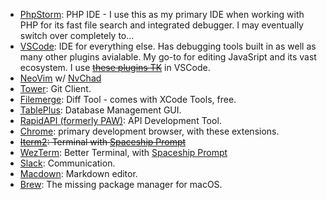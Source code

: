 * [PhpStorm](https://www.jetbrains.com/phpstorm/): PHP IDE - I use this as my primary IDE when working with PHP for its fast file search and integrated debugger. I may eventually switch over completely to...
* [VSCode](https://code.visualstudio.com/): IDE for everything else. Has debugging tools built in as well as many other plugins avialable. My go-to for editing JavaSript and its vast ecosystem. I use ~~[these plugins TK](TK)~~ in VSCode.
* [NeoVim](https://neovim.io/) w/ [NvChad](https://nvchad.com/)
* [Tower](https://www.git-tower.com/mac): Git Client.
* [Filemerge](https://developer.apple.com/xcode/features/): Diff Tool - comes with XCode Tools, free.
* [TablePlus](https://tableplus.com/): Database Management GUI.
* [RapidAPI (formerly PAW)](https://paw.cloud/): API Development Tool.
* [Chrome](https://www.google.com/chrome/): primary development browser, with these extensions.
* ~~[Iterm2](https://www.iterm2.com/): Terminal with [Spaceship Prompt](https://github.com/denysdovhan/spaceship-prompt)~~
* [WezTerm](https://wezfurlong.org/wezterm/index.html): Better Terminal, with [Spaceship Prompt](https://github.com/denysdovhan/spaceship-prompt)
* [Slack](https://slack.com/): Communication.
* [Macdown](https://macdown.uranusjr.com/): Markdown editor.
* [Brew](https://brew.sh/): The missing package manager for macOS.
